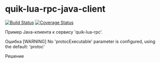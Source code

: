 # quik-lua-rpc-java-client

[![Build Status](https://travis-ci.com/Enfernuz/quik-lua-rpc-java-client.svg?branch=master)](https://travis-ci.com/Enfernuz/quik-lua-rpc-java-client)
[![Coverage Status](https://coveralls.io/repos/github/Enfernuz/quik-lua-rpc-java-client/badge.svg?branch=master)](https://coveralls.io/github/Enfernuz/quik-lua-rpc-java-client)

Пример Java-клиента к сервису 'quik-lua-rpc'.

Ошибка
[WARNING] No 'protocExecutable' parameter is configured, using the default: 'protoc'

Решение

